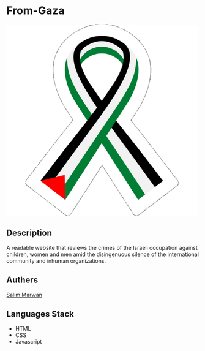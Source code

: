 # From-Gaza


![Logo](public/logo/1.png)


## Description

A readable website that reviews the crimes of the Israeli occupation against children, women and men amid the disingenuous silence of the international community and inhuman organizations.


## Authers

[Salim Marwan](https://www.github.com/salim-mrw)


## Languages Stack

- HTML
- CSS
- Javascript